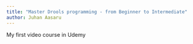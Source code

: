```yaml
---
title: "Master Drools programming - from Beginner to Intermediate"
author: Juhan Aasaru
---
```

My first video course in Udemy
